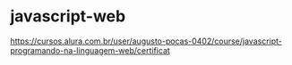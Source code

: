 # javascript-web

https://cursos.alura.com.br/user/augusto-pocas-0402/course/javascript-programando-na-linguagem-web/certificat
